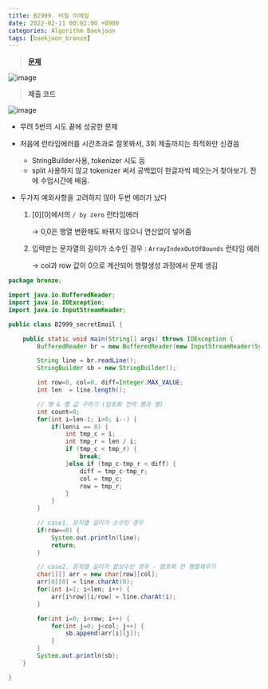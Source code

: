 ```yaml
---
title: B2999. 비밀 이메일
date: 2022-02-11 00:02:00 +0900
categories: Algorithm Baekjoon
tags: [baekjoon_bronze]
---
```


> **[문제](https://www.acmicpc.net/problem/2999)**

![image](https://user-images.githubusercontent.com/80896077/174942506-3ee775fd-80b3-4c5c-8545-a9e3b46cbd04.png)

> **제출 코드**

![image](https://user-images.githubusercontent.com/80896077/174942524-419397a0-9317-4310-8a4d-e164973336b0.png)

- 무려 5번의 시도 끝에 성공한 문제
- 처음에 런타임에러를 시간초과로 잘못봐서, 3회 제출까지는 최적화만 신경씀
  - StringBuilder사용, tokenizer 시도 등
  - split 사용하지 않고 tokenizer 써서 공백없이 한글자씩 떼오는거 찾아보기. 전에 수업시간에 배움.
- 두가지 예외사항을 고려하지 않아 두번 에러가 났다

  1. [0][0]에서의 `/ by zero` 런타임에러

     → 0,0은 행열 변환해도 바뀌지 않으니 연산없이 넣어줌

  2. 입력받는 문자열의 길이가 소수인 경우 : `ArrayIndexOutOfBounds` 런타임 에러

     → col과 row 값이 0으로 계산되어 행렬생성 과정에서 문제 생김

```java
package bronze;

import java.io.BufferedReader;
import java.io.IOException;
import java.io.InputStreamReader;

public class B2999_secretEmail {

	public static void main(String[] args) throws IOException {
		BufferedReader br = new BufferedReader(new InputStreamReader(System.in));

		String line = br.readLine();
		StringBuilder sb = new StringBuilder();

		int row=0, col=0, diff=Integer.MAX_VALUE;
		int len  = line.length();

		// 행 & 열 값 구하기 (암호화 전의 행과 열)
		int count=0;
		for(int i=len-1; i>0; i--) {
			if(len%i == 0) {
				int tmp_c = i;
				int tmp_r = len / i;
				if (tmp_c < tmp_r) {
					break;
				}else if (tmp_c-tmp_r < diff) {
					diff = tmp_c-tmp_r;
					col = tmp_c;
					row = tmp_r;
				}
			}
		}

		// case1. 문지열 길이가 소수인 경우
		if(row==0) {
			System.out.println(line);
			return;
		}

		// case2. 문자열 길이가 합성수인 경우 - 암호화 전 행렬채우기
		char[][] arr = new char[row][col];
		arr[0][0] = line.charAt(0);
		for(int i=1; i<len; i++) {
			arr[i%row][i/row] = line.charAt(i);
		}

		for(int i=0; i<row; i++) {
			for(int j=0; j<col; j++) {
				sb.append(arr[i][j]);
			}
		}
		System.out.println(sb);
	}

}
```

